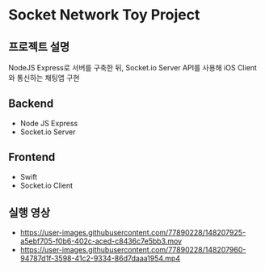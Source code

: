 # Socket Network Toy Project

## 프로젝트 설명
NodeJS Express로 서버를 구축한 뒤, Socket.io Server API를 사용해 iOS Client와 통신하는 채팅앱 구현

## Backend
* Node JS Express
* Socket.io Server

## Frontend
* Swift
* Socket.io Client

## 실행 영상
* https://user-images.githubusercontent.com/77890228/148207925-a5ebf705-f0b6-402c-aced-c8436c7e5bb3.mov
* https://user-images.githubusercontent.com/77890228/148207960-94787d1f-3598-41c2-9334-86d7daaa1954.mp4

